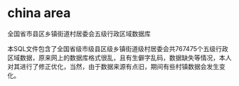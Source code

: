 # china area
全国省市县区乡镇街道村居委会五级行政区域数据库

本SQL文件包含了全国省级市级县区级乡镇街道级村居委会共767475个五级行政区域数据，原来网上的数据库格式很乱，且有生僻字乱码，数据缺失等情况，本人对其进行了修正优化，当然，由于数据来源有点旧，期间有些村镇数据会发生变化。
